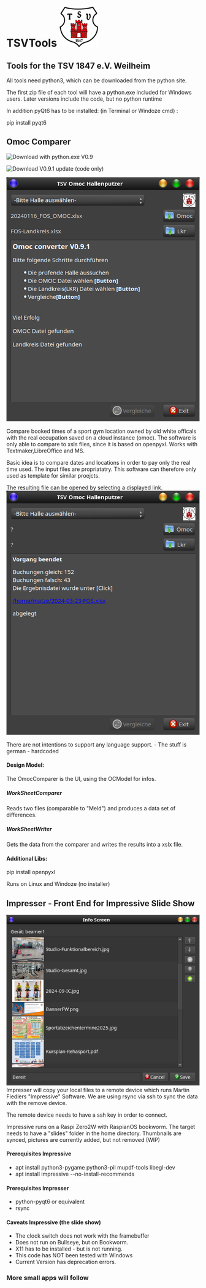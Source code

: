 # TSVTools  ![Screenshot](https://github.com/kanehekili/TSVTools/blob/main/src/icons/tsv_logo_100.png)

## Tools for the TSV 1847 e.V. Weilheim

All tools need python3, which can be downloaded from the python site. 

The first zip file of each tool will have a python.exe included for Windows users. Later versions include the code, but no python runtime 

In addition pyQt6 has to be installed: (in Terminal or Windoze cmd) :

pip install pyqt6

## Omoc Comparer
![Download with python.exe V0.9](https://github.com/kanehekili/TSVTools/releases/tag/V0.9)

![Download V0.9.1 update (code only)](https://github.com/kanehekili/TSVTools/releases/tag/V0.9.1)

![Screenshot](https://github.com/kanehekili/TSVTools/blob/main/OmocX1.png)

Compare booked times of a sport gym location owned by old white officals with the real occupation saved on a cloud instance (omoc). The software is only able to compare to xsls files, since it is based on openpyxl. Works with Textmaker,LibreOffice and MS.

Basic idea is to compare dates and locations in order to pay only the real time used. The input files are propriatatry. This software can therefore only used as template for similar proejcts.

The resulting file can be opened by selecting a displayed link.
![Screenshot](https://github.com/kanehekili/TSVTools/blob/main/OmocX2.png)

There are not intentions to support any language support. - The stuff is german - hardcoded

#### Design Model:
The OmocComparer is the UI, using the OCModel for infos.

##### WorkSheetComparer
Reads two files (comparable to "Meld") and produces a data set of differences.

##### WorkSheetWriter
Gets the data from the comparer and writes the results into a xslx file.

#### Additional Libs:
pip install openpyxl

Runs on Linux and Windoze (no installer)

## Impresser - Front End for Impressive Slide Show
![Screenshot](https://github.com/kanehekili/TSVTools/blob/main/Impressor.png)
Impresser will copy your local files to a remote device which runs Martin Fiedlers "Impressive" Software. We are using rsync via ssh to sync the data with the remove device.

The remote device needs to have a ssh key in order to connect. 

Impressive runs on a Raspi Zero2W with RaspianOS bookworm. The target needs to have a "slides" folder in the home directory. Thumbnails are synced, pictures are currently added, but not removed (WIP) 

#### Prerequisites Impressive
* apt install python3-pygame python3-pil mupdf-tools libegl-dev
* apt install impressive --no-install-recommends

#### Prerequisites Impresser
* python-pyqt6 or equivalent
* rsync 

#### Caveats Impressive (the slide show)
* The clock switch does not work with the framebuffer 
* Does not run on Bullseye, but on Bookworm. 
* X11 has to be installed - but is not running. 
* This code has NOT been tested with Windows
* Current Version has deprecation errors.


### More small apps will follow
